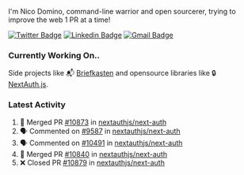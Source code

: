 
I'm Nico Domino, command-line warrior and open sourcerer, trying to improve the web 1 PR at a time!

[![Twitter Badge](https://img.shields.io/badge/-@ndom91-1ca0f1?style=flat-square&labelColor=1ca0f1&logo=twitter&logoColor=white&link=https://twitter.com/ndom91)](https://twitter.com/ndom91) [![Linkedin Badge](https://img.shields.io/badge/-ndom91-blue?style=flat-square&logo=Linkedin&logoColor=white&link=https://www.linkedin.com/in/ndom91/)](https://www.linkedin.com/in/ndom91/) [![Gmail Badge](https://img.shields.io/badge/-yo@ndo.dev-c14438?style=flat-square&logo=mail.ru&logoColor=white&link=mailto:yo@ndo.dev)](mailto:yo@ndo.dev)

### Currently Working On..

Side projects like 📬 [Briefkasten](https://briefkastenhq.com) and opensource libraries like 🔒 [NextAuth.js](https://github.com/nextauthjs/next-auth).

<!--START_SECTION_PROFILE_VIEWS:readme-info-->
<!--END_SECTION_PROFILE_VIEWS:readme-info-->

<!--START_SECTION_DAILY_COMMIT:readme-info-->
<!--END_SECTION_DAILY_COMMIT:readme-info-->

<!--START_SECTION_WEEKLY_COMMIT:readme-info-->
<!--END_SECTION_WEEKLY_COMMIT:readme-info-->

### Latest Activity

<!--START_SECTION:activity-->
1. 🎉 Merged PR [#10873](https://github.com/nextauthjs/next-auth/pull/10873) in [nextauthjs/next-auth](https://github.com/nextauthjs/next-auth)
2. 🗣 Commented on [#9587](https://github.com/nextauthjs/next-auth/pull/9587#issuecomment-2106375370) in [nextauthjs/next-auth](https://github.com/nextauthjs/next-auth)
3. 🗣 Commented on [#10491](https://github.com/nextauthjs/next-auth/pull/10491#issuecomment-2106372872) in [nextauthjs/next-auth](https://github.com/nextauthjs/next-auth)
4. 🎉 Merged PR [#10840](https://github.com/nextauthjs/next-auth/pull/10840) in [nextauthjs/next-auth](https://github.com/nextauthjs/next-auth)
5. ❌ Closed PR [#10879](https://github.com/nextauthjs/next-auth/pull/10879) in [nextauthjs/next-auth](https://github.com/nextauthjs/next-auth)
<!--END_SECTION:activity-->
